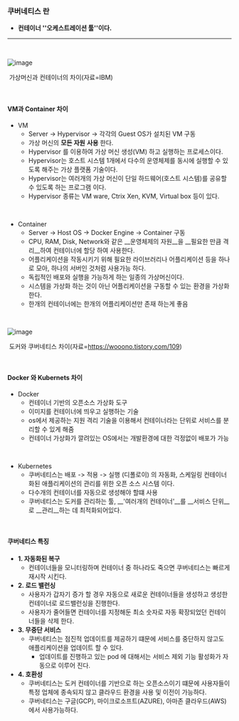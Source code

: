 ### 쿠버네티스 란

- **컨테이너 ''오케스트레이션 툴''이다.**

---

<br>

![image](https://user-images.githubusercontent.com/77868828/122772489-67274200-d2e2-11eb-97ad-bc09779555a5.png)

​                                                                                                       가상머신과 컨테이너의 차이(자료=IBM)

<br>

#### VM과 Container 차이

- VM
  - Server -> Hypervisor -> 각각의 Guest OS가 설치된 VM 구동
  - 가상 머신의 __모든 자원__ __사용__ 한다.
  - Hypervisor 를 이용하여 가상 머신 생성(VM) 하고 실행하는 프로세스이다.
  - Hypervisor는 호스트 시스템 1개에서 다수의 운영체제를 동시에 실행할 수 있도록 해주는 가상 플랫폼 기술이다.
  - Hypervisor는 여러개의 가상 머신이 단일 하드웨어(호스트 시스템)를 공유할 수 있도록 하는 프로그램 이다.
  - Hypervisor 종류는 VM ware, Ctrix Xen, KVM, Virtual box 등이 있다.

<br>

- Container
  - Server -> Host OS -> Docker Engine -> Container 구동
  - CPU, RAM, Disk, Network와 같은 __운영체제의 자원__을 __필요한 만큼 격리__하여 컨테이너에 할당 하여 사용한다.
  - 어플리케이션을 작동시키기 위해 필요한 라이브러리나 어플리케이션 등을 하나로 모아, 하나의 서버인 것처럼 사용가능 하다.
  - 독립적인 배포와 실행을 가능하게 하는 일종의 가상머신이다.
  - 시스템을 가상화 하는 것이 아닌 어플리케이션을 구동할 수 있는 환경을 가상화한다.
  - 한개의 컨테이너에는 한개의 어플리케이션만 존재 하는게 좋음

<br>

![image](https://user-images.githubusercontent.com/77868828/122772516-6d1d2300-d2e2-11eb-8e55-f252d157f8af.png)

​                                                                    도커와 쿠버네티스 차이(자료=https://wooono.tistory.com/109)

<br>

#### Docker 와 Kubernets 차이

- Docker
  - 컨테이너 기반의 오픈소스 가상화 도구
  - 이미지를 컨테이너에 띄우고 실행하는 기술
  - os에서 제공하는 지원 격리 기술을 이용해서 컨테이너라는 단위로 서비스를 분리할 수 있게 해줌
  - 컨테이너 가상화가 깔려있는 OS에서는 개발환경에 대한 걱정없이 배포가 가능

<br>

- Kubernetes
  - 쿠버네티스는 배포 -> 적용 -> 실행 (디폴로이) 의  자동화, 스케일링 컨테이너화된 애플리케이션의 관리를 위한 오픈 소스 시스템 이다.
  - 다수개의 컨테이너를 자동으로 생성해야 할떄 사용
  - 쿠버네티스는 도커를 관리하는 툴, __'여러개의 컨테이너'__를 __서비스 단위__로 __관리__하는 데 최적화되어있다.

<br>

#### 쿠버네티스 특징

- **1. 자동화된 복구**
  - 컨테이너들을 모니터링하며 컨테이너 중 하나라도 죽으면 쿠버네티스는 빠르게 재시작 시킨다.
- **2. 로드 밸런싱**
  - 사용자가 갑자기 증가 할 경우 자동으로 새로운 컨테이너들을 생성하고 생성한 컨테이너로 로드밸런싱을 진행한다.
  - 사용자가 줄어들면 컨테이너를 지정해둔 최소 숫자로 자동 확장되었던 컨테이너들을 삭제 한다.
- **3. 무중단 서비스**
  - 쿠버네티스는 점진적 업데이트를 제공하기 떄문에 서비스를 중단하지 않고도 애플리케이션을 업데이트 할 수 있다.
    - 업데이트를 진행하고 있는 pod 에 대해서는 서비스 제외 기능 활성화가 자동으로 이루어 진다.
- **4. 호환성**
  - 쿠버네티스는 도커 컨테이너를 기반으로 하는 오픈소스이기 떄문에 사용자들이 특정 업체에 종속되지 않고 클라우드 환경을 사용 및 이전이 가능하다.
  - 쿠버네티스는 구글(GCP), 마이크로소프트(AZURE), 아마존 클라우드(AWS) 에서 사용가능하다.

